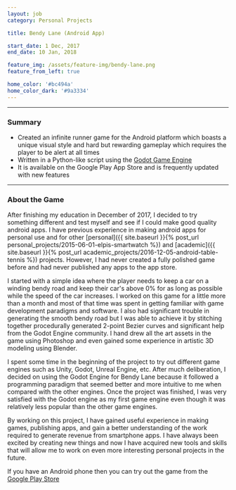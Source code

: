 ```yaml
---
layout: job
category: Personal Projects

title: Bendy Lane (Android App)

start_date: 1 Dec, 2017
end_date: 10 Jan, 2018

feature_img: /assets/feature-img/bendy-lane.png
feature_from_left: true

home_color: '#bc494a'
home_color_dark: '#9a3334'
---
```


***

### Summary
* Created an infinite runner game for the Android platform which boasts a unique visual style and hard but rewarding gameplay which requires the player to be alert at all times
* Written in a Python-like script using the [Godot Game Engine]( https://godotengine.org/)
* It is available on the Google Play App Store and is frequently updated with new features


***

### About the Game
After finishing my education in December of 2017, I decided to try something different and test myself and see if I could make good quality android apps. I have previous experience in making android apps for personal use and for other [personal]({{ site.baseurl }}{% post_url personal_projects/2015-06-01-elpis-smartwatch %}) and [academic]({{ site.baseurl }}{% post_url academic_projects/2016-12-05-android-table-tennis %}) projects. However, I had never created a fully polished game before and had never published any apps to the app store. 

I started with a simple idea where the player needs to keep a car on a winding bendy road and keep their car's above 0% for as long as possible while the speed of the car increases. I worked on this game for a little more than a month and most of that time was spent in getting familiar with game development paradigms and software. I also had significant trouble in generating the smooth bendy road but I was able to achieve it by stitching together procedurally generated 2-point Bezier curves and significant help from the Godot Engine community. I hand drew all the art assets in the game using Photoshop and even gained some experience in artistic 3D modeling using Blender.

I spent some time in the beginning of the project to try out different game engines such as Unity, Godot, Unreal Engine, etc. After much deliberation, I decided on using the Godot Engine for Bendy Lane because it followed a programming paradigm that seemed better and more intuitive to me when compared with the other engines. Once the project was finished, I was very satisfied with the Godot engine as my first game engine even though it was relatively less popular than the other game engines.

By working on this project, I have gained useful experience in making games, publishing apps, and gain a better understanding of the work required to generate revenue from smartphone apps. I have always been excited by creating new things and now I have acquired new tools and skills that will allow me to work on even more interesting personal projects in the future.

If you have an Android phone then you can try out the game from the [Google Play Store](https://play.google.com/store/apps/details?id=com.Kopfenheim.BendyLane)
